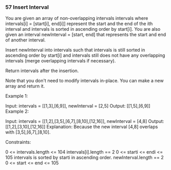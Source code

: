 ### 57 Insert Interval

You are given an array of non-overlapping intervals intervals where intervals[i] = [start[i], end[i]] represent the start and the end of the ith interval and intervals is sorted in ascending order by start[i]. You are also given an interval newInterval = [start, end] that represents the start and end of another interval.

Insert newInterval into intervals such that intervals is still sorted in ascending order by start[i] and intervals still does not have any overlapping intervals (merge overlapping intervals if necessary).

Return intervals after the insertion.

Note that you don't need to modify intervals in-place. You can make a new array and return it.

Example 1:

Input: intervals = [[1,3],[6,9]], newInterval = [2,5]
Output: [[1,5],[6,9]]
Example 2:

Input: intervals = [[1,2],[3,5],[6,7],[8,10],[12,16]], newInterval = [4,8]
Output: [[1,2],[3,10],[12,16]]
Explanation: Because the new interval [4,8] overlaps with [3,5],[6,7],[8,10].

Constraints:

0 <= intervals.length <= 104
intervals[i].length == 2
0 <= starti <= endi <= 105
intervals is sorted by starti in ascending order.
newInterval.length == 2
0 <= start <= end <= 105
